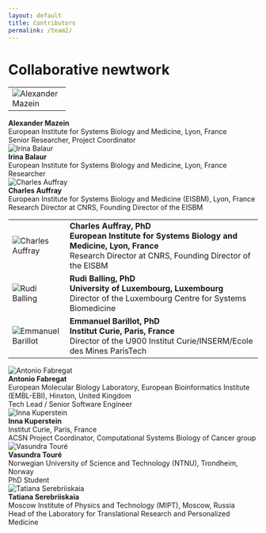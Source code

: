 ```yaml
---
layout: default
title: Contributors
permalink: /team2/
---
```


# Collaborative newtwork

<div>
<div class="parent">
    <div class="img"><table><tr><td style="width: 100px;"><img src="../images/team/AlexanderMazein.jpg" alt="Alexander Mazein"/></td></tr></table></div>
    <div class="text"><strong>Alexander Mazein</strong><br />European Institute for Systems Biology and Medicine, Lyon, France<br />Senior Researcher, Project Coordinator</div>
</div>
<div class="parent">
    <div class="img"><img src="../images/team/IrinaBalaur.jpg" alt="Irina Balaur"/></div>
    <div class="text"><strong>Irina Balaur</strong><br />European Institute for Systems Biology and Medicine, Lyon, France<br />Researcher</div>
</div>
<div class="parent">
    <div class="img"><img src="../images/team/CharlesAuffray.jpg" alt="Charles Auffray"/></div>
    <div class="text"><strong>Charles Auffray</strong><br />European Institute for Systems Biology and Medicine (EISBM), Lyon, France<br />Research Director at CNRS, Founding Director of the EISBM</div>
</div>
</div>

<div>
<table>
    <tr>
      <td style="width: 100px;"><img src="../images/team/CharlesAuffray.jpg" alt="Charles Auffray" /></td>
      <td><strong>Charles Auffray, PhD</strong><br /><strong>European Institute for Systems Biology and Medicine, Lyon, France</strong><br \>Research Director at CNRS, Founding Director of the EISBM</td>
    </tr>
    <tr>
      <td style="width: 100px;"><img src="../images/team/RudiBalling.jpg" alt="Rudi Balling" /></td>
      <td><strong>Rudi Balling, PhD</strong><br /><strong>University of Luxembourg, Luxembourg</strong><br />Director of the Luxembourg Centre for Systems Biomedicine</td>
    </tr>
    <tr>
      <td style="width: 100px;"><img src="../images/team/EmmanuelBarillot.jpg" alt="Emmanuel Barillot" /></td>
      <td><strong>Emmanuel Barillot, PhD</strong><br /><strong>Institut Curie, Paris, France</strong><br />Director of the U900 Institut Curie/INSERM/Ecole des Mines ParisTech</td>
    </tr>
</table>
    </div>





<div class="parent">
    <div class="img"><img src="../images/team/AntonioFabregat.jpg" alt="Antonio Fabregat"/></div>
    <div class="text"><strong>Antonio Fabregat</strong><br />European Molecular Biology Laboratory, European Bioinformatics Institute (EMBL-EBI), Hinxton, United Kingdom<br />Tech Lead / Senior Software Engineer</div>
</div>
<div class="parent">
    <div class="img"><img src="../images/team/InnaKuperstein.jpg" alt="Inna Kuperstein"/></div>
    <div class="text"><strong>Inna Kuperstein</strong><br />Institut Curie, Paris, France<br />ACSN Project Coordinator, Computational Systems Biology of Cancer group</div>
</div>
<div class="parent">
    <div class="img"><img src="../images/team/VasundraToure.jpg" alt="Vasundra Touré"/></div>
    <div class="text"><strong>Vasundra Touré</strong><br />Norwegian University of Science and Technology (NTNU), Trondheim, Norway<br />PhD Student</div>
</div>
<div class="parent">
    <div class="img"><img src="../images/team/TatianaSerebriiskaia.jpg" alt="Tatiana Serebriiskaia"/></div>
    <div class="text"><strong>Tatiana Serebriiskaia</strong><br />Moscow Institute of Physics and Technology (MIPT), Moscow, Russia<br />Head of the Laboratory for Translational Research and Personalized Medicine</div>
</div>

